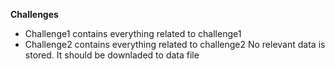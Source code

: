 **Challenges**
- Challenge1 contains everything related to challenge1
- Challenge2 contains everything related to challenge2
No relevant data is stored. It should be downladed to data file
